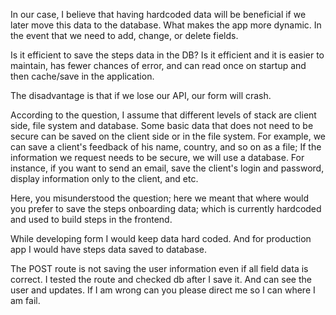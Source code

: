 In our case, I believe that having hardcoded data will be beneficial if we later move this data to the database.
What makes the app more dynamic. In the event that we need to add, change, or delete fields.

Is it efficient to save the steps data in the DB?
Is it efficient and it is easier to maintain, has fewer chances of error, and can read once on startup and then cache/save in the application.

The disadvantage is that if we lose our API, our form will crash.

According to the question, I assume that different levels of stack are client side, file system and database.
Some basic data that does not need to be secure can be saved on the client side or in the file system.
For example, we can save a client's feedback of his name, country, and so on as a file; 
If the information we request needs to be secure, we will use a database.
For instance, if you want to send an email, save the client's login and password, display information only to the client, and etc.

Here, you misunderstood the question; here we meant that where would you prefer to save the steps onboarding data; which is currently hardcoded and used to build steps in the frontend.

While developing form I would keep data hard coded. And for production app I would have steps data saved to database. 


The POST route is not saving the user information even if all field data is correct.
I tested the route and checked db after I save it. And can see the user and updates. If I am wrong can you please direct me so I can 
where I am fail. 
